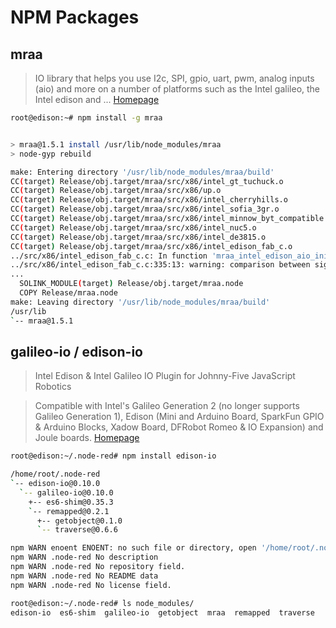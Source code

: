 # NPM Packages

## mraa

> IO library that helps you use I2c, SPI, gpio, uart, pwm, analog inputs (aio) and more on a number of platforms such as the Intel galileo, the Intel edison and ... [Homepage](https://www.npmjs.com/package/mraa)

```sh
root@edison:~# npm install -g mraa
```

```sh

> mraa@1.5.1 install /usr/lib/node_modules/mraa
> node-gyp rebuild

make: Entering directory '/usr/lib/node_modules/mraa/build'
CC(target) Release/obj.target/mraa/src/x86/intel_gt_tuchuck.o
CC(target) Release/obj.target/mraa/src/x86/up.o
CC(target) Release/obj.target/mraa/src/x86/intel_cherryhills.o
CC(target) Release/obj.target/mraa/src/x86/intel_sofia_3gr.o
CC(target) Release/obj.target/mraa/src/x86/intel_minnow_byt_compatible.o
CC(target) Release/obj.target/mraa/src/x86/intel_nuc5.o
CC(target) Release/obj.target/mraa/src/x86/intel_de3815.o
CC(target) Release/obj.target/mraa/src/x86/intel_edison_fab_c.o
../src/x86/intel_edison_fab_c.c: In function 'mraa_intel_edison_aio_init_pre':
../src/x86/intel_edison_fab_c.c:335:13: warning: comparison between signed and unsigned integer expressions [-Wsign-compare]
...
  SOLINK_MODULE(target) Release/obj.target/mraa.node
  COPY Release/mraa.node
make: Leaving directory '/usr/lib/node_modules/mraa/build'
/usr/lib
`-- mraa@1.5.1 
```

## galileo-io / edison-io

> Intel Edison & Intel Galileo IO Plugin for Johnny-Five JavaScript Robotics 

> Compatible with Intel's Galileo Generation 2 (no longer supports Galileo Generation 1), Edison (Mini and Arduino Board, SparkFun GPIO & Arduino Blocks, Xadow Board, DFRobot Romeo & IO Expansion) and Joule boards. [Homepage](https://www.npmjs.com/package/galileo-io)

```sh
root@edison:~/.node-red# npm install edison-io
```

```sh
/home/root/.node-red
`-- edison-io@0.10.0 
  `-- galileo-io@0.10.0 
    +-- es6-shim@0.35.3 
    `-- remapped@0.2.1 
      +-- getobject@0.1.0 
      `-- traverse@0.6.6 

npm WARN enoent ENOENT: no such file or directory, open '/home/root/.node-red/package.json'
npm WARN .node-red No description
npm WARN .node-red No repository field.
npm WARN .node-red No README data
npm WARN .node-red No license field.
```

```sh
root@edison:~/.node-red# ls node_modules/
edison-io  es6-shim  galileo-io  getobject  mraa  remapped  traverse
```